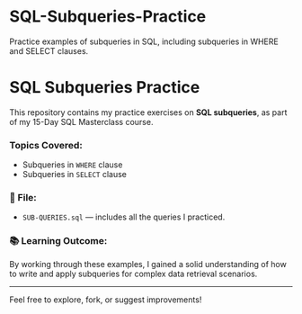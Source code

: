 # SQL-Subqueries-Practice
Practice examples of subqueries in SQL, including subqueries in WHERE and SELECT clauses.

# SQL Subqueries Practice

This repository contains my practice exercises on **SQL subqueries**, as part of my 15-Day SQL Masterclass course.

### Topics Covered:
- Subqueries in `WHERE` clause
- Subqueries in `SELECT` clause

### 📂 File:
- `SUB-QUERIES.sql` — includes all the queries I practiced.

### 📚 Learning Outcome:
By working through these examples, I gained a solid understanding of how to write and apply subqueries for complex data retrieval scenarios.

---

Feel free to explore, fork, or suggest improvements!
